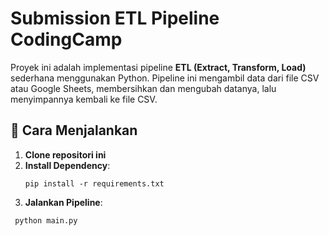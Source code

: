 # Submission ETL Pipeline CodingCamp

Proyek ini adalah implementasi pipeline **ETL (Extract, Transform, Load)** sederhana menggunakan Python. Pipeline ini mengambil data dari file CSV atau Google Sheets, membersihkan dan mengubah datanya, lalu menyimpannya kembali ke file CSV.


## 🔧 Cara Menjalankan

1. **Clone repositori ini**
2. **Install Dependency**:
   ```
   pip install -r requirements.txt
   ```
3. **Jalankan Pipeline**:
  ```
   python main.py
  ```
